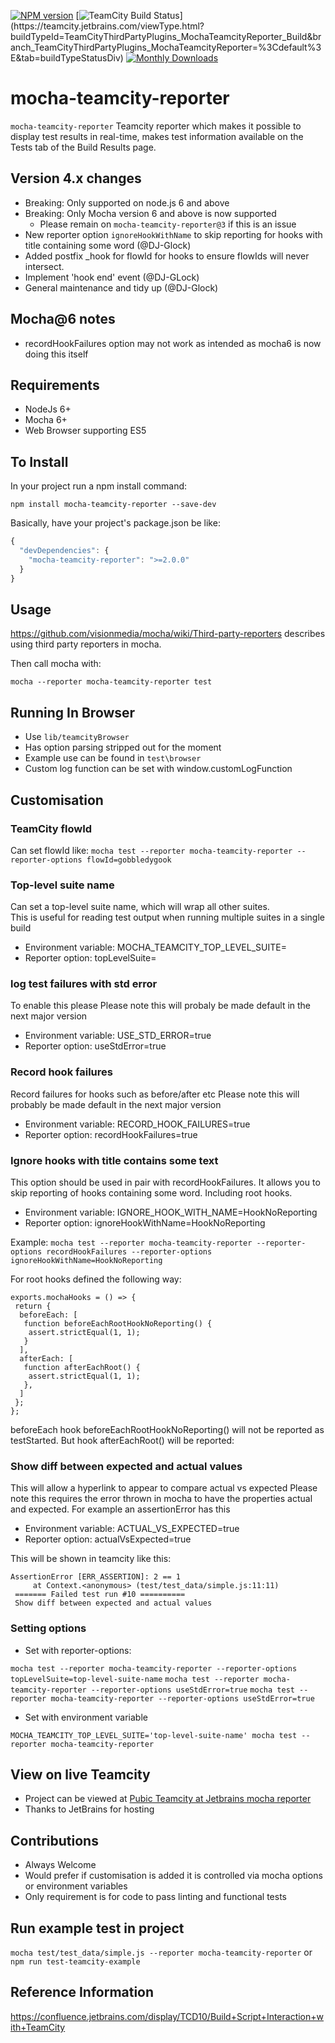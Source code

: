 [![NPM version](https://badge.fury.io/js/mocha-teamcity-reporter.svg)](http://badge.fury.io/js/mocha-teamcity-reporter)
[![TeamCity Build Status](https://teamcity.jetbrains.com/guestAuth/app/rest/builds/buildType:(id:TeamCityThirdPartyPlugins_MochaTeamcityReporter_Build)/statusIcon.svg)](https://teamcity.jetbrains.com/viewType.html?buildTypeId=TeamCityThirdPartyPlugins_MochaTeamcityReporter_Build&branch_TeamCityThirdPartyPlugins_MochaTeamcityReporter=%3Cdefault%3E&tab=buildTypeStatusDiv)
[![Monthly Downloads](https://img.shields.io/npm/dm/mocha-teamcity-reporter.svg)](https://npmjs.org/package/mocha-teamcity-reporter)

# mocha-teamcity-reporter #

`mocha-teamcity-reporter` Teamcity reporter which makes it possible to display test results in real-time, makes test information
available on the Tests tab of the Build Results page.

## Version 4.x changes

* Breaking: Only supported on node.js 6 and above
* Breaking: Only Mocha version 6 and above is now supported
  * Please remain on `mocha-teamcity-reporter@3` if this is an issue
* New reporter option `ignoreHookWithName` to skip reporting for hooks with title containing some word (@DJ-Glock)
* Added postfix _hook for flowId for hooks to ensure flowIds will never intersect.
* Implement 'hook end' event (@DJ-GLock)
* General maintenance and tidy up (@DJ-Glock)

## Mocha@6 notes

* recordHookFailures option may not work as intended as mocha6 is now doing this itself

## Requirements

* NodeJs 6+
* Mocha 6+
* Web Browser supporting ES5

## To Install

In your project run a npm install command:

``` npm install mocha-teamcity-reporter --save-dev ```

Basically, have your project's package.json be like:

``` js
{
  "devDependencies": {
    "mocha-teamcity-reporter": ">=2.0.0"
  }
}
```

## Usage

<https://github.com/visionmedia/mocha/wiki/Third-party-reporters> describes using third party reporters in mocha.

Then call mocha with:

`mocha --reporter mocha-teamcity-reporter test`

## Running In Browser

* Use `lib/teamcityBrowser`
* Has option parsing stripped out for the moment
* Example use can be found in `test\browser`
* Custom log function can be set with window.customLogFunction

## Customisation

### TeamCity flowId

Can set flowId like:
`mocha test --reporter mocha-teamcity-reporter --reporter-options flowId=gobbledygook`

### Top-level suite name

Can set a top-level suite name, which will wrap all other suites.  
This is useful for reading test output when running multiple suites in a single build

* Environment variable: MOCHA_TEAMCITY_TOP_LEVEL_SUITE=<suiteName>
* Reporter option: topLevelSuite=<suiteName>

### log test failures with std error

To enable this please
Please note this will probaly be made default in the next major version

* Environment variable: USE_STD_ERROR=true  
* Reporter option: useStdError=true

### Record hook failures

Record failures for hooks such as before/after etc
Please note this will probably be made default in the next major version

* Environment variable: RECORD_HOOK_FAILURES=true  
* Reporter option: recordHookFailures=true

### Ignore hooks with title contains some text

This option should be used in pair with recordHookFailures. It allows you to skip reporting of hooks containing some word. Including root hooks.

* Environment variable: IGNORE_HOOK_WITH_NAME=HookNoReporting  
* Reporter option: ignoreHookWithName=HookNoReporting

Example:
`mocha test --reporter mocha-teamcity-reporter --reporter-options recordHookFailures --reporter-options ignoreHookWithName=HookNoReporting`

For root hooks defined the following way:

```
exports.mochaHooks = () => {
 return {
  beforeEach: [
   function beforeEachRootHookNoReporting() {
    assert.strictEqual(1, 1);
   }
  ],
  afterEach: [
   function afterEachRoot() {
    assert.strictEqual(1, 1);
   },
  ]
 };
};
```

beforeEach hook beforeEachRootHookNoReporting() will not be reported as testStarted. But hook afterEachRoot() will be reported:

### Show diff between expected and actual values

This will allow a hyperlink to appear to compare actual vs expected
Please note this requires the error thrown in mocha to have the properties actual and expected. For example an assertionError has this

* Environment variable: ACTUAL_VS_EXPECTED=true  
* Reporter option: actualVsExpected=true

This will be shown in teamcity like this:

```
AssertionError [ERR_ASSERTION]: 2 == 1
     at Context.<anonymous> (test/test_data/simple.js:11:11)
 ======= Failed test run #10 ==========
 Show diff between expected and actual values
 ```

### Setting options

* Set with reporter-options:

`mocha test --reporter mocha-teamcity-reporter --reporter-options topLevelSuite=top-level-suite-name`
`mocha test --reporter mocha-teamcity-reporter --reporter-options useStdError=true`
`mocha test --reporter mocha-teamcity-reporter --reporter-options useStdError=true`

* Set with environment variable

`MOCHA_TEAMCITY_TOP_LEVEL_SUITE='top-level-suite-name' mocha test --reporter mocha-teamcity-reporter`

## View on live Teamcity

* Project can be viewed at
[Pubic Teamcity at Jetbrains mocha reporter](https://teamcity.jetbrains.com/project.html?projectId=TeamCityThirdPartyPlugins_MochaTeamcityReporter)
* Thanks to JetBrains for hosting

## Contributions

* Always Welcome
* Would prefer if customisation is added it is controlled via mocha options or environment variables
* Only requirement is for code to pass linting and functional tests

## Run example test in project

`mocha test/test_data/simple.js --reporter mocha-teamcity-reporter` or `npm run test-teamcity-example`

## Reference Information

<https://confluence.jetbrains.com/display/TCD10/Build+Script+Interaction+with+TeamCity>
